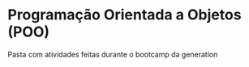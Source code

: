 # Programação Orientada a Objetos (POO)
Pasta com atividades feitas durante o bootcamp da generation
